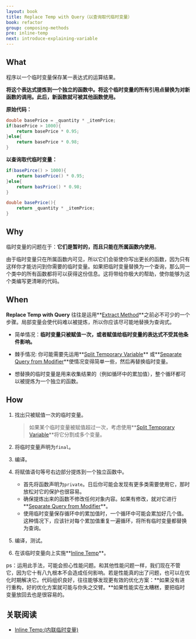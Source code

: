 ```yaml
---
layout: book
title: Replace Temp with Query（以查询取代临时变量）
book: refactor
group: composing-methods
pre: inline-temp
next: introduce-explaining-variable
---
```



## What

程序以一个临时变量保存某一表达式的运算结果。

**将这个表达式提炼到一个独立的函数中。将这个临时变量的所有引用点替换为对新函数的调用。此后，新函数就可被其他函数使用。**


**原始代码：**

```java
double basePrice = _quantity * _itemPrice;
if(basePrice > 1000){
    return basePrice * 0.95;
}else{
    return basePrice * 0.98;
}
```

**以查询取代临时变量：**

```java
if(basePirce() > 1000){
    return basePrice() * 0.95;
}else{
    return basPrice() * 0.98;
}

double basePrice(){
    return _quantity * _itemPrice;
}
```

## Why

临时变量的问题在于：**它们是暂时的，而且只能在所属函数内使用**。

由于临时变量只在所属函数内可见，所以它们会驱使你写出更长的函数，因为只有这样你才能访问到你需要的临时变量。如果把临时变量替换为一个查询，那么同一个类中的所有函数都将可以获得这份信息。这将带给你极大的帮助，使你能够为这个类编写更清晰的代码。

## When

**Replace Temp with Query** 往往是运用**[Extract Method](extract-method.md)**之前必不可少的一个步骤。局部变量会使代码难以被提炼，所以你应该尽可能地替换为查询式。

* 简单情况：**临时变量只被赋值一次，或者赋值给临时变量的表达式不受其他条件影响。**

* 棘手情况: 你可能需要先运用**[Split Temporary Variable](split-temporary-variable.md)** 或**[Separate Query from Modifier](../making-method-calls-simpler/separate-query-from-modifier.md)**使情况变得简单一些，然后再替换临时变量。

* 想替换的临时变量是用来收集结果的（例如循环中的累加值），整个循环都可以被提炼为一个独立的函数。


## How

1. 找出只被赋值一次的临时变量。

    > 如果某个临时变量被赋值超过一次，考虑使用**[Split Temporary Variable](split-temporary-variable.md)**将它分割成多个变量。

2. 将临时变量声明为`final`。

3. 编译。

4. 将赋值语句等号右边部分提炼到一个独立函数中。

    * 首先将函数声明为`private`。日后你可能会发现有更多类需要使用它，那时放松对它的保护也很容易。
    * 确保提炼出来的函数不修改任何对象内容。如果有修改，就对它进行**[Separate Query from Modifier](../making-method-calls-simpler/separate-query-from-modifier.md)**。
    * 使用临时变量保存循环中的累加值时，一个循环中可能会累加好几个值。这种情况下，应该针对每个累加值重复一遍循环，将所有临时变量都替换为查询。

5. 编译，测试。

6. 在该临时变量向上实施**[Inline Temp](inline-method.md)**。


ps：运用此手法，可能会担心性能问题。和其他性能问题一样，我们现在不管它，因为它十有八九根本不会造成任何影响。若是性能真的出了问题，也可以在优化时期解决它。代码组织良好，往往能够发现更有效的优化方案：**如果没有进行重构，好的优化方案就可能与你失之交臂。**如果性能实在太糟糕，要把临时变量放回去也是很容易的。


## 关联阅读

* [Inline Temp:(内联临时变量)](inline-temp.md)